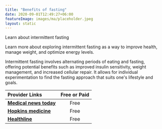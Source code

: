 ```yaml
---
title: "Benefits of fasting"
date: 2020-09-01T12:49:27+06:00
featureImage: images/ma/placeholder.jpeg
layout: static
---
```


Learn about intermittent fasting

Learn more about exploring intermittent fasting as a way to improve health, manage weight, and optimize energy levels.

Intermittent fasting involves alternating periods of eating and fasting, offering potential benefits such as improved insulin sensitivity, weight management, and increased cellular repair. It allows for individual experimentation to find the fasting approach that suits one's lifestyle and goals.

| Provider Links      | Free or Paid  |  
| :-----------          | :--------------:      |  
| [**Medical news today**](https://www.medicalnewstoday.com/articles/322293#intermittent-fasting-methods) | Free | 
| [**Hopkins medicine**](https://www.hopkinsmedicine.org/health/wellness-and-prevention/intermittent-fasting-what-is-it-and-how-does-it-work) | Free | 
| [**Healthline**](https://www.healthline.com/nutrition/10-health-benefits-of-intermittent-fasting) | Free | 
  

<br/><br/>






